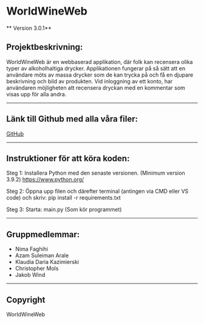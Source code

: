 # WorldWineWeb

** Version 3.0.1**

## Projektbeskrivning:
WorldWineWeb är en webbaserad applikation, där folk kan recensera olika typer av alkoholhaltiga drycker. Applikationen fungerar på så sätt att en användare möts av massa drycker som de kan trycka på och få en djupare beskrivning och bild av produkten. Vid inloggning av ett konto, har användaren möjligheten att recensera dryckan med en kommentar som visas upp för alla andra.

---
## Länk till Github med alla våra filer:

[GitHub](https://github.com/LifesApples/WorldWineWeb)

---
## Instruktioner för att köra koden:

Steg 1:
Installera Python med den senaste versionen.
(Minimum version 3.9.2)
https://www.python.org/

Steg 2:
Öppna upp filen och därefter terminal (antingen via CMD eller VS code) och skriv:
pip install -r requirements.txt

Steg 3:
Starta: main.py (Som kör programmet)

---
## Gruppmedlemmar:
- Nima Faghihi
- Azam Suleiman Arale
- Klaudia Daria Kazimierski
- Christopher Mols
- Jakob Wind
---
## Copyright

WorldWineWeb

